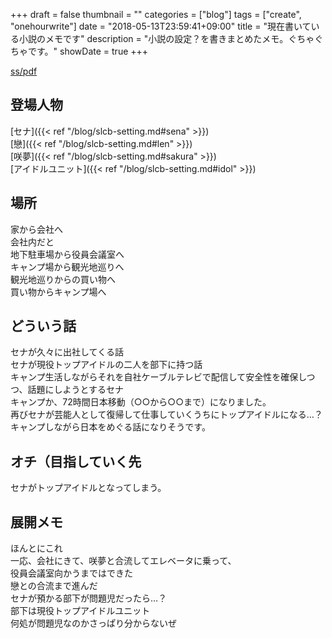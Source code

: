 +++
draft = false
thumbnail = ""
categories = ["blog"]
tags = ["create", "onehourwrite"]
date = "2018-05-13T23:59:41+09:00"
title = "現在書いている小説のメモです"
description = "小説の設定？を書きまとめたメモ。ぐちゃぐちゃです。"
showDate = true
+++

[ss/pdf](/file/ss.pdf)  
## 登場人物
[セナ]({{< ref "/blog/slcb-setting.md#sena" >}})  
[戀]({{< ref "/blog/slcb-setting.md#len" >}})  
[咲夢]({{< ref "/blog/slcb-setting.md#sakura" >}})  
[アイドルユニット]({{< ref "/blog/slcb-setting.md#idol" >}})  

##  場所
家から会社へ  
会社内だと  
地下駐車場から役員会議室へ  
キャンプ場から観光地巡りへ  
観光地巡りからの買い物へ  
買い物からキャンプ場へ  

##  どういう話
セナが久々に出社してくる話  
セナが現役トップアイドルの二人を部下に持つ話  
キャンプ生活しながらそれを自社ケーブルテレビで配信して安全性を確保しつつ、話題にしようとするセナ  
キャンプか、72時間日本移動（○○から○○まで）になりました。  
再びセナが芸能人として復帰して仕事していくうちにトップアイドルになる…？  
キャンプしながら日本をめぐる話になりそうです。  

##  オチ（目指していく先
セナがトップアイドルとなってしまう。

##  展開メモ

ほんとにこれ  
一応、会社にきて、咲夢と合流してエレベータに乗って、  
役員会議室向かうまではできた  
戀との合流まで進んだ  
セナが預かる部下が問題児だったら…？  
部下は現役トップアイドルユニット  
何処が問題児なのかさっぱり分からないぜ  
